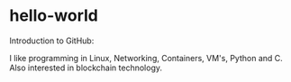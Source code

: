 # hello-world
Introduction to GitHub:

I like programming in Linux, Networking, Containers, VM's, Python and C.
Also interested in blockchain technology.
